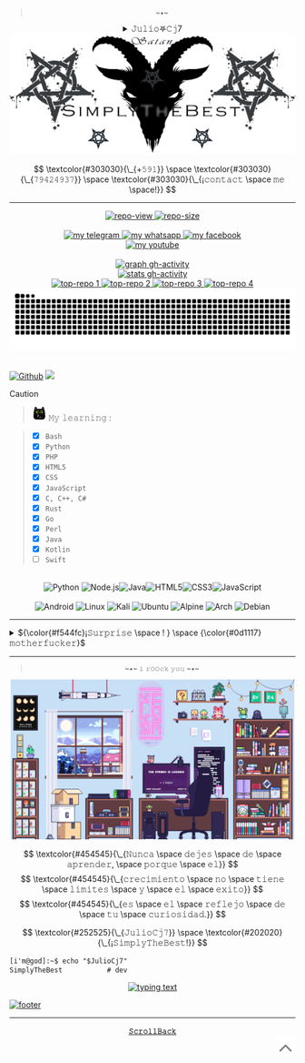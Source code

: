 <!--/*𝚂𝚒𝚖𝚙𝚕𝚢𝚃𝚑𝚎𝙱𝚎𝚜𝚝*/*𝚂𝚒𝚖𝚙𝚕𝚢𝚃𝚑𝚎𝙱𝚎𝚜𝚝*/*𝚂𝚒𝚖𝚙𝚕𝚢𝚃𝚑𝚎𝙱𝚎𝚜𝚝*/
  ——————————————————————————————————————————————————————————
  [¡𝙸𝙼𝙿𝙾𝚁𝚃𝙰𝙽𝚃!] 𝙳𝚎𝚓𝚊 𝚍𝚎 𝚌𝚘𝚙𝚒𝚊𝚛𝚖𝚎 𝚑𝚊𝚜𝚝𝚊 𝚎𝚕 𝚁𝙴𝙰𝙳𝙼𝙴.𝚖𝚍 ¡𝚒𝚗𝚖𝚞𝚗𝚍𝚘
  𝚊𝚗𝚒𝚖𝚊𝚕!, 𝚋𝚊𝚜𝚞𝚛𝚊𝚜 𝚌𝚘𝚖𝚘 𝚝𝚞 𝚗𝚘 𝚍𝚎𝚋𝚎𝚛í𝚊𝚗 𝚎𝚡𝚒𝚜𝚝𝚒𝚛, 𝚜𝚎 𝚊𝚞𝚝𝚎𝚗𝚝𝚒𝚌𝚘
  𝚢 𝚍𝚎𝚓𝚊 𝚍𝚎 𝚙𝚕𝚊𝚐𝚒𝚊𝚛 𝚜𝚌𝚛𝚒𝚙𝚝𝚜 𝚢 𝚎𝚜𝚝𝚒𝚕𝚘𝚜 𝚊𝚓𝚎𝚗𝚘𝚜.
  ——————————————————————————————————————————————————————————
/*𝚂𝚒𝚖𝚙𝚕𝚢𝚃𝚑𝚎𝙱𝚎𝚜𝚝*/*𝚂𝚒𝚖𝚙𝚕𝚢𝚃𝚑𝚎𝙱𝚎𝚜𝚝*/*𝚂𝚒𝚖𝚙𝚕𝚢𝚃𝚑𝚎𝙱𝚎𝚜𝚝*/-->

<!--
  [¡𝚁𝙴𝙵𝙴𝚁𝙴𝙽𝙲𝙴!] ⸸𝕵𝖚𝖑𝖎𝖔𖤐𝖈𝖏7⸸ <𝚌𝚘𝚍𝚎𝚛𝚜/> 𝚠𝚎𝚋𝚜𝚒𝚝𝚎𝚜:
  https://github.com/Ileriayo/markdown-badges
  https://gist.github.com/rxaviers/7360908
-->

<div align="center">
  <sup name="inicio">

  > \~•~
  </sup>
</div>

<div align="justify">
  <details align="center">
    <summary>  𝙹𝚞𝚕𝚒𝚘𖤐𝙲𝚓7 </summary>
    <br>
    <p align="left"><strong><samp>「</samp></strong></p>
    <p align="center">
      <samp>
        <b>
            𝙿𝚛𝚘𝚢𝚎𝚌𝚝𝚘 𝚙𝚛𝚒𝚟𝚊𝚍𝚘 𝚢 𝚙𝚎𝚛𝚜𝚘𝚗𝚊𝚕,
        <br>
            𝚊𝚜í 𝚚𝚞𝚎 𝚙𝚞𝚎𝚍𝚎𝚜 𝚖𝚒𝚛𝚊𝚛 𝚙𝚎𝚛𝚘 𝚗𝚘 𝚌𝚘𝚙𝚒𝚊𝚛 𝚒𝚗𝚖𝚞𝚗𝚍𝚘 𝚊𝚗𝚒𝚖𝚊𝚕 𝚡𝙳
        </b>
      </samp>
      <p align="right"><strong><samp>」</samp></strong></p>
      <a href="#---">
        <img src="https://github.com/Juliocj7/Juliocj7/blob/main/imagesgif/rainbowbar2.gif" />
      </a>
      <a href="#---">
        <picture>
          <source media="(prefers-color-scheme: dark)" srcset="https://github.com/Juliocj7/FlagCaptureCj7/blob/main/docs/author.svg">
          <img title="" alt="" src="" />
        </picture>
      </a>
      <samp>
        <b>
            ~ 𝚜𝚒𝚖𝚙𝚕𝚢 𝚝𝚑𝚎 𝚋𝚎𝚜𝚝 𝚖𝚢 𝚏𝚛𝚒𝚎𝚗𝚍 ~
        </b>
      </samp>
      <br>
      <a href="#---">
        <img src="https://github.com/Juliocj7/Juliocj7/blob/main/imagesgif/rainbowbar2.gif" />
      </a>
      <br>
    </p>
  </details>
</div>

<div align="center">
  <a href="#---">
    <picture>
      <source media="(prefers-color-scheme: dark)" srcset="https://github.com/Juliocj7/Juliocj7/blob/main/imagesgif/banner-dark.gif">
      <img alt="01-banner gh-profile" src="https://github.com/Juliocj7/Juliocj7/blob/main/imagesgif/banner-light.gif" />
    </picture>
  </a>
</div>

$$
\textcolor{#303030}{\_{+𝟻𝟿𝟷}} \space \textcolor{#303030}{\_{𝟽𝟿𝟺𝟸𝟺𝟿𝟹𝟽}} \space \textcolor{#303030}{\_{¡𝚌𝚘𝚗𝚝𝚊𝚌𝚝 \space 𝚖𝚎 \space!}}
$$

---

<div align="center">
  <a href="#---">
    <img alt="repo-view" src=https://komarev.com/ghpvc/?username=Juliocj7&label=repo%20view&color=FF0000&style=plastic />
  </a>
  <a href="#---">
    <img alt="repo-size" src=https://img.shields.io/github/repo-size/Juliocj7/Juliocj7?label=repo%20size&color=f00&style=plastic />
  </a>
</div>

<div align="center">
  <br>
  <a href="https://t.me/JulioCj7">
    <img alt="my telegram" src="https://img.shields.io/badge/Telegram-black?style=flat&logo=telegram&logoColor=0088cc" />
  </a>
  <a href="https://wa.me//+59179424937/?text=JulioCj7%20%F0%9F%92%A3%20SimplyTheBest">
    <img alt="my whatsapp" src="https://img.shields.io/badge/Whatsapp-black?style=flat&logo=Whatsapp&logoColor=25D366" />
  </a>
  <a href="https://m.facebook.com/SimplyTheBest">
    <img alt="my facebook" src="https://img.shields.io/badge/Facebook-black?style=flat&logo=Facebook&logoColor=2b5fcc" />
  </a>
  <br>
  <a href="https://youtube.com/c/JulioCj7">
    <img alt="my youtube" src="https://img.shields.io/badge/YouTube-JulioCj7-red?style=social&logo=Youtube&logoColor=ff0000" />
  </a>
</div>

<br>

<div align="center">
  <a href="https://github.com/Ashutosh00710/github-readme-activity-graph">
    <picture>
      <source media="(prefers-color-scheme: dark)" srcset="https://github-readme-activity-graph.vercel.app/graph?username=Juliocj7&bg_color=111111&color=888&line=17c6e1&point=915bf1&hide_border=true&hide_title=true">
      <!--<img alt="graph gh-activity" src="https://github-readme-activity-graph.vercel.app/graph?username=Juliocj7&bg_color=111&color=ffffff&line=d4f4fa&point=ff0000&hide_border=true&hide_title=true" />-->
      <img alt="graph gh-activity" src="https://github-readme-activity-graph.vercel.app/graph?username=Juliocj7&bg_color=f0f1f2&color=888&line=17c6e1&point=915bf1&hide_border=true&hide_title=true" />
    </picture>
  </a>
</div>

<div align="center">
  <a href="https://github.com/Zachpocalypse/github-readme-stats">
    <picture>
      <source media="(prefers-color-scheme: dark)" srcset="https://github-readme-stats.vercel.app/api?username=JulioCj7&hide_title=true&hide_border=true&show_icons=true&include_all_commits=true&locale=es&count_private=true&line_height=21&text_color=000&icon_color=000&bg_color=0%2C52fa5a%2C4dfcff%2Cc64dff&theme=graywhite">
      <!--<img alt="stats gh-activity" src="https://github-readme-stats.vercel.app/api?username=JulioCj7&hide_title=true&hide_border=true&show_icons=true&include_all_commits=true&locale=es&count_private=true&line_height=21&text_color=000&icon_color=000&bg_color=0,ea6161,ffc64d,fffc4d,52fa5a&theme=graywhite" />-->
      <img alt="stats gh-activity" src="https://github-readme-stats.vercel.app/api?username=Juliocj7&hide_title=true&hide_border=true&show_icons=true&include_all_commits=true&locale=es&count_private=true&theme=dark&icon_color=666&title_color=777&bg_color=f0f1f2" />
    </picture>
  </a>
</div>

<div align="center">
  <a href="https://github.com/Juliocj7/CriptoCj7">
    <picture>
      <source media="(prefers-color-scheme: dark)" srcset="https://github-readme-stats.vercel.app/api/pin/?username=Juliocj7&repo=CriptoCj7&show_icons=true&locale=es&hide_border=true&icon_color=000&title_color=444&text_color=454545&bg_color=0%2C52fa5a%2C4dfcff%2Cc64dff&theme=graywhite">
      <img alt="top-repo 1" src="https://github-readme-stats.vercel.app/api/pin/?username=Juliocj7&repo=CriptoCj7&show_icons=true&theme=dark&locale=es&hide_border=true&icon_color=666&title_color=777&bg_color=f0f1f2" />
    </picture>
  </a>
  <a href="https://github.com/Juliocj7/BinsgenCj7">
    <picture>
      <source media="(prefers-color-scheme: dark)" srcset="https://github-readme-stats.vercel.app/api/pin/?username=Juliocj7&repo=BinsgenCj7&show_icons=true&locale=es&hide_border=true&icon_color=000&title_color=444&text_color=454545&bg_color=0%2C52fa5a%2C4dfcff%2Cc64dff&theme=graywhite">
      <img alt="top-repo 2" src="https://github-readme-stats.vercel.app/api/pin/?username=Juliocj7&repo=BinsgenCj7&show_icons=true&theme=dark&locale=es&hide_border=true&icon_color=666&title_color=777&bg_color=f0f1f2" />
    </picture>
  </a>
  <a href="https://github.com/Juliocj7/DarkPhishCj7">
    <picture>
      <source media="(prefers-color-scheme: dark)" srcset="https://github-readme-stats.vercel.app/api/pin/?username=Juliocj7&repo=DarkPhishCj7&show_icons=true&locale=es&hide_border=true&icon_color=000&title_color=444&text_color=454545&bg_color=0%2C52fa5a%2C4dfcff%2Cc64dff&theme=graywhite">
      <img alt="top-repo 3" src="https://github-readme-stats.vercel.app/api/pin/?username=Juliocj7&repo=DarkPhishCj7&show_icons=true&theme=dark&locale=es&hide_border=true&icon_color=666&title_color=777&bg_color=f0f1f2" />
    </picture>
  </a>
  <a href="https://github.com/Juliocj7/FlagCaptureCj7">
    <picture>
      <source media="(prefers-color-scheme: dark)" srcset="https://github-readme-stats.vercel.app/api/pin/?username=Juliocj7&repo=FlagCaptureCj7&show_icons=true&locale=es&hide_border=true&icon_color=000&title_color=444&text_color=454545&bg_color=0%2C52fa5a%2C4dfcff%2Cc64dff&theme=graywhite">
      <img alt="top-repo 4" src="https://github-readme-stats.vercel.app/api/pin/?username=Juliocj7&repo=FlagCaptureCj7&show_icons=true&theme=dark&locale=es&hide_border=true&icon_color=666&title_color=777&bg_color=f0f1f2" />
    </picture>
  </a>
</div>

<div align="center">
  <a href="#---">
    <picture>
      <source media="(prefers-color-scheme: dark)" srcset="https://github.com/JulioCj7/JulioCj7/blob/output/github-snake-best.svg">
      <img alt="snake gh-profile" src="https://github.com/JulioCj7/JulioCj7/blob/output/github-snake-light.svg" />
    </picture>
  </a>
</div>

<br>

[![Github](https://img.shields.io/badge/-𝙶𝚒𝚝𝚑𝚞𝚋-181717?logo=Github&logoColor=black&color=FF0000&style=flat)](https://github.com/JulioCj7)
![](https://api.visitorbadge.io/api/VisitorHit?user=Juliocj7&repo=github-visitors-badge&label=𝚟𝚒𝚎𝚠𝚜&labelColor=%23333&countColor=%23211F18&style=flat)

> [!CAUTION]
> > <a href="#---"><img alt="icon kitty" src="https://raw.githubusercontent.com/Juliocj7/Juliocj7/main/imagesgif/kitty.png" width="25" height="25" /></a> 𝙼𝚢 𝚕𝚎𝚊𝚛𝚗𝚒𝚗𝚐 :
>
> > * [x] `𝙱𝚊𝚜𝚑`
> > * [x] `𝙿𝚢𝚝𝚑𝚘𝚗` 
> > * [x] `𝙿𝙷𝙿`
> > * [x] `𝙷𝚃𝙼𝙻𝟻`
> > * [x] `𝙲𝚂𝚂`
> > * [x] `𝙹𝚊𝚟𝚊𝚂𝚌𝚛𝚒𝚙𝚝`
> > * [x] `𝙲, 𝙲++, 𝙲#`
> > * [x] `𝚁𝚞𝚜𝚝`
> > * [x] `𝙶𝚘`
> > * [x] `𝙿𝚎𝚛𝚕`
> > * [x] `𝙹𝚊𝚟𝚊`
> > * [x] `𝙺𝚘𝚝𝚕𝚒𝚗`
> > * [ ] `𝚂𝚠𝚒𝚏𝚝`

<!--
> [!CAUTION]
> <blockquote>
> <details>
>  <summary>&nbsp; <a href="#---"><img alt="icon kitty" src="https://raw.githubusercontent.com/Juliocj7/Juliocj7/main/imagesgif/kitty.png" width="20" height="20" /></a> 𝙼𝚢 𝚕𝚎𝚊𝚛𝚗𝚒𝚗𝚐 :</summary>
>
> ###
> * [x] `𝙱𝚊𝚜𝚑`
> * [x] `𝙿𝚢𝚝𝚑𝚘𝚗` 
> * [x] `𝙿𝙷𝙿`
> * [x] `𝙷𝚃𝙼𝙻𝟻`
> * [x] `𝙲𝚂𝚂`
> * [x] `𝙹𝚊𝚟𝚊𝚂𝚌𝚛𝚒𝚙𝚝`
> * [x] `𝙲, 𝙲++, 𝙲#`
> * [x] `𝚁𝚞𝚜𝚝`
> * [x] `𝙶𝚘`
> * [x] `𝙿𝚎𝚛𝚕`
> * [x] `𝙹𝚊𝚟𝚊`
> * [x] `𝙺𝚘𝚝𝚕𝚒𝚗`
> * [ ] `𝚂𝚠𝚒𝚏𝚝`
> </details>
> </blockquote>
-->

<br>

<div align="center">
  <img alt="Python" width=36 src="https://raw.githubusercontent.com/danielcranney/readme-generator/main/public/icons/skills/python-colored.svg"> <img alt="Node.js" width=36 src="https://raw.githubusercontent.com/danielcranney/readme-generator/main/public/icons/skills/nodejs-colored.svg"><img alt="Java" width=36 src="https://raw.githubusercontent.com/danielcranney/readme-generator/main/public/icons/skills/java-colored.svg"><img alt="HTML5" width=36 src="https://raw.githubusercontent.com/danielcranney/readme-generator/main/public/icons/skills/html5-colored.svg"><img alt="CSS3" width=36 src="https://raw.githubusercontent.com/danielcranney/readme-generator/main/public/icons/skills/css3-colored.svg"><img alt="JavaScript" width=36 src="https://raw.githubusercontent.com/danielcranney/readme-generator/main/public/icons/skills/javascript-colored.svg">
  <br>
  <br>
  <img alt="Android" src="https://img.shields.io/badge/Android-black?style=flat&logo=android&logoColor=98ed64&label=:&labelColor=222&color=111">
  <img alt="Linux" src="https://img.shields.io/badge/Linux-black?style=flat&logo=linux&logoColor=dede0b&label=:&labelColor=222&color=111">
  <img alt="Kali" src="https://img.shields.io/badge/Kali_Linux-black?style=flat&logo=kalilinux&logoColor=00ffff&label=:&labelColor=222&color=111">
  <img alt="Ubuntu" src="https://img.shields.io/badge/Ubuntu-black?style=flat&logo=ubuntu&logoColor=e0790b&label=:&labelColor=222&color=111">
  <img alt="Alpine" src="https://img.shields.io/badge/Alpine_Linux-black?style=flat&logo=alpine-linux&logoColor=38b6e0&label=:&labelColor=222&color=111">
  <img alt="Arch" src="https://img.shields.io/badge/Arch_Linux-black?style=flat&logo=Arch-Linux&logoColor=d23ce6&label=:&labelColor=222&color=111">
  <img alt="Debian" src="https://img.shields.io/badge/Debian-black?style=flat&logo=debian&logoColor=ff0000&label=:&labelColor=222&color=111">
</div>

<hr>

<!--
<div align="center">
  <a href="#---">
    <picture>
      <source media="(prefers-color-scheme: dark)" srcset="https://raw.githubusercontent.com/juliocj7/juliocj7/main/myusercard/dark_mode.svg">
      <img alt="card gh-profile" src="https://raw.githubusercontent.com/juliocj7/juliocj7/main/myusercard/light_mode.svg" />
    </picture>
  </a>
</div>
-->

<details>
  <summary> ${\color{#f544fc}¡𝚂𝚞𝚛𝚙𝚛𝚒𝚜𝚎 \space ! } \space {\color{#0d1117}𝚖𝚘𝚝𝚑𝚎𝚛𝚏𝚞𝚌𝚔𝚎𝚛}$ </summary>
  <br>
  <a href="#---">
    <picture>
      <source media="(prefers-color-scheme: dark)" srcset="https://raw.githubusercontent.com/juliocj7/juliocj7/main/myusercard/dark_mode.svg">
      <img alt="card gh-profile" src="https://raw.githubusercontent.com/juliocj7/juliocj7/main/myusercard/light_mode.svg" />
    </picture>
  </a>
  <p align="center"> $^{\color{#252525}\text{𝚞𝚜𝚎𝚛:}} \space ^{\color{#4e4e4e}\text{¡𝟶𝚡𝟷𝟹𝟹𝟽!}}$ </p>
</details>

<hr>

<!--
$${\color{#202020}!} \space {\color{#333}Nunca \space dejes \space de \space aprender} \space {\color{#202020}!}$$
-->

<div align="center">
  <sub>

  > \~•~ 𝚒 𝚛𝙾𝙾𝚌𝚔 𝚢𝚘𝚞 \~•~
  </sub>
</div>

<div align="center">
  <a href="#---">
    <picture>
      <source media="(prefers-color-scheme: dark)" srcset="https://raw.githubusercontent.com/juliocj7/juliocj7/main/imagesgif/g-01.gif">
      <img alt="02-banner gh-profile" width="500" src="https://raw.githubusercontent.com/juliocj7/juliocj7/main/imagesgif/g-04.gif" />
    </picture>
  </a>
</div>  

<!--  while(!(success = try()))  -->

$$
\textcolor{#454545}{\_{𝙽𝚞𝚗𝚌𝚊 \space 𝚍𝚎𝚓𝚎𝚜 \space 𝚍𝚎 \space 𝚊𝚙𝚛𝚎𝚗𝚍𝚎𝚛, \space 𝚙𝚘𝚛𝚚𝚞𝚎 \space 𝚎𝚕}}
$$
$$
\textcolor{#454545}{\_{𝚌𝚛𝚎𝚌𝚒𝚖𝚒𝚎𝚗𝚝𝚘 \space 𝚗𝚘 \space 𝚝𝚒𝚎𝚗𝚎 \space 𝚕𝚒𝚖𝚒𝚝𝚎𝚜 \space 𝚢 \space 𝚎𝚕 \space 𝚎𝚡𝚒𝚝𝚘}}
$$
$$
\textcolor{#454545}{\_{𝚎𝚜 \space 𝚎𝚕 \space 𝚛𝚎𝚏𝚕𝚎𝚓𝚘 \space 𝚍𝚎 \space 𝚝𝚞 \space 𝚌𝚞𝚛𝚒𝚘𝚜𝚒𝚍𝚊𝚍.}}
$$  

$$
\textcolor{#252525}{\_{𝙹𝚞𝚕𝚒𝚘𝙲𝚓𝟽}} \space \textcolor{#202020}{\_{¡𝚂𝚒𝚖𝚙𝚕𝚢𝚃𝚑𝚎𝙱𝚎𝚜𝚝!}}
$$

<!--        :(){ :|:& };:        -->

<!--
```math
\textcolor{#353535}{_{𝙲𝚘𝚗𝚝𝚊𝚌𝚝: }} \quad \textcolor{#252525}{_{+𝟻𝟿𝟷}} \space \textcolor{#f85149}{_{𝟽𝟿𝟺𝟸𝟿𝟿𝟹𝟽}}
```
-->

<!--
```console
i'm@god:~$ echo "$JulioCj7"
𝚂𝚒𝚖𝚙𝚕𝚢𝚃𝚑𝚎𝙱𝚎𝚜𝚝
```
-->

```ShellSession
[𝚒'𝚖@𝚐𝚘𝚍]:~$ 𝚎𝚌𝚑𝚘 "$𝙹𝚞𝚕𝚒𝚘𝙲𝚓𝟽"
𝚂𝚒𝚖𝚙𝚕𝚢𝚃𝚑𝚎𝙱𝚎𝚜𝚝           # 𝚍𝚎𝚟
```

<div align="center">
  <a href="https://git.io/typing-svg">
    <img alt="typing text" src="https://readme-typing-svg.herokuapp.com?color=454545&lines=1.01++³⁶⁵;+++;+++&center=true&font=Varela%20Round&size=15" />
  </a>
</div>  

[![footer](https://capsule-render.vercel.app/api?type=wave&color=gradient&customColorList=6&height=120&section=footer)](#---)

<!--
[![footer](https://capsule-render.vercel.app/api?type=waving&height=150&color=gradient&text=SimplyTheBest&textBg=false&fontColor=333&fontSize=25&animation=blink&desc=i%20rOOck%20you&descSize=15&fontAlign=50&fontAlignY=62&descAlignY=79&section=footer)](#---)
-->

***

<div align="center">
  <a href="#inicio">
    <code><b>𝚂𝚌𝚛𝚘𝚕𝚕𝙱𝚊𝚌𝚔</b></code>
  </a>
</div>

<div align="right">
  <a href="#inicio">
    <img alt="scroll-up" src="https://raw.githubusercontent.com/Juliocj7/Juliocj7/main/imagesgif/scroll-up.gif" width="35" height="35" />
</div>

<!--
<div align="center">
  <details>
    <summary>
      <h6> 𝙹𝚞𝚕𝚒𝚘𝙲𝚓𝟽 </h6>
    </summary>
    <p>
      𝚂 &nbsp;𝚒 &nbsp;𝚖 &nbsp;𝚙 &nbsp;𝚕 &nbsp;𝚢 &nbsp&nbsp;𝚃 &nbsp;𝚑 &nbsp;𝚎 &nbsp;&nbsp;𝙱 &nbsp;𝚎 &nbsp;𝚜 &nbsp;𝚝
    </p>
    
  ----
  ### $\color{red}{Simply\ The\ Best\ JulioCj7!}$

  </details>
</div>


> [!CAUTION]
> <blockquote>
> <details>
>  <summary>&nbsp; :egg: 𝙴𝚊𝚜𝚝𝚎𝚛 𝚎𝚐𝚐 :egg:</summary>
>
> ###
> $${\color{#353535}𝙰𝚞𝚝𝚑𝚘𝚛..: } \space {\color{#f85149}𝚂𝚒𝚖𝚙𝚕𝚢𝚃𝚑𝚎𝙱𝚎𝚜𝚝}$$
> $${\color{#353535}𝙲𝚘𝚗𝚝𝚊𝚌𝚝.: } \space {\color{#252525}+𝟻𝟿𝟷} \space {\color{#f85149}𝟽𝟿𝟺𝟸𝟺𝟿𝟹𝟽}$$
> </details>
> </blockquote>


<div align="center">
  <p>
    <a href="mailto:SimplyTheBest@gmail.com" target="_blank" title="mail">
      <img src="https://img.shields.io/badge/-Mail-ff4500?style=flat&logo=gmail&logoColor=white" />
    </a>
    <a href="https://JulioCj7.github.io/projects" target="_blank" title="blog">
      <img src="https://img.shields.io/badge/-Projects-3a3a3a?style=flat&logo=github&logoColor=white" />
    </a>
  </p>
</div>


<a href="https://github.com/JulioCj7">
  <table align="right">
      <tr>
          <td>
            👉 &nbsp;&nbsp;exit 0
          </td>
      </tr>
  </table>
</a>


<div align="center">

##### **[`             Inicio              `](#)**
</div>
-->

<!--
<a href="https://stardev.io/developers/Juliocj7">
  <img alt="check gh-profile" src="https://stardev.io/developers/Juliocj7/badge/languages/global.svg" /></a>

[![Watch the video](https://i.imgur.com/vKb2F1B.png)](https://youtu.be/vt5fpE0bzSY)

[![Watch the video](https://img.youtube.com/vi/T-D1KVIuvjA/maxresdefault.jpg)](https://youtu.be/T-D1KVIuvjA)
-->

<!-- 𝙲𝚘𝚙𝚢𝚛𝚒𝚐𝚑𝚝 © 𝟸𝟶𝟸𝟻 𝚊𝚕𝚕 𝚛𝚒𝚐𝚑𝚝𝚜 𝚛𝚎𝚜𝚎𝚛𝚟𝚎𝚍 🖕🏻 -->
